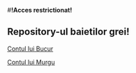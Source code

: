 #**!Acces restrictionat!**

## Repository-ul baietilor grei!

[Contul lui Bucur](https://github.com/Margasoiu-Luca)

[Contul lui Murgu](https://github.com/dany545454)

